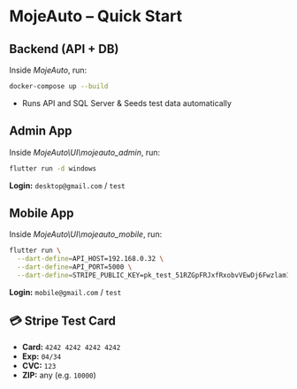 # MojeAuto – Quick Start

## Backend (API + DB)
Inside _MojeAuto_, run:
```bash
docker-compose up --build
```

* Runs API and SQL Server & Seeds test data automatically

## Admin App
Inside _MojeAuto\UI\mojeauto_admin_, run:
```bash
flutter run -d windows
```

**Login:**
`desktop@gmail.com` / `test`

## Mobile App
Inside _MojeAuto\UI\mojeauto_mobile_, run:
```bash
flutter run \
  --dart-define=API_HOST=192.168.0.32 \
  --dart-define=API_PORT=5000 \
  --dart-define=STRIPE_PUBLIC_KEY=pk_test_51RZGpFRJxfRxobvVEwDj6Fwzlam11SIR19g3bSR0qVnYWtJCS2cdh18iKjVWuIgPMMWEyzW6BD7eM9SnpmIzEvVH00ceRzIOuT
```

**Login:**
`mobile@gmail.com` / `test`

## 💳 Stripe Test Card

* **Card:** `4242 4242 4242 4242`
* **Exp:** `04/34`
* **CVC:** `123`
* **ZIP:** any (e.g. `10000`)
